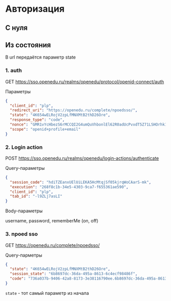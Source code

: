 # Авторизация

## С нуля

## Из состояния
В url передаётся параметр state

### 1. auth

GET https://sso.openedu.ru/realms/openedu/protocol/openid-connect/auth

Параметры

```json
{
  "client_id": "plp",
  "redirect_uri": "https://openedu.ru/complete/npoedsso/",
  "state": "4K654wELRojV2zpLfMNXMtB2thD26Ore",
  "response_type": "code",
  "nonce": "GMR1vYcHbezS6rMCCQI2G4umQuVhbonlEl62R0adUcPvxdT5Z71LSHOrhk1vof4R",
  "scope": "openid+profile+email"
}
```

### 2. Login action

POST https://sso.openedu.ru/realms/openedu/login-actions/authenticate

Query-параметры

```json
{
  "session_code": "hdiTZEanxUElUiLEKA5HcMtqjSf05kjrqWoCAarS-mk",
  "execution": "268f8c1b-34e5-4303-9ca7-f655361ae590",
  "client_id": "plp",
  "tab_id": "-l9ZLj7asLI"
}
```

Body-параметры

username, password, rememberMe (on, off)

### 3. npoed sso

GET https://openedu.ru/complete/npoedsso/

Query-парметры
```json
{
  "state": "4K654wELRojV2zpLfMNXMtB2thD26Ore",
  "session_state": "6b8697dc-36da-495a-8613-6c4ecf98486f",
  "code": "736a037b-9406-42a8-8173-3e38116790ee.6b8697dc-36da-495a-8613-6c4ecf98486f.a8bac7c8-08f0-4ab2-b194-a6f565c61399"
}
```
`state` - тот самый параметр из начала